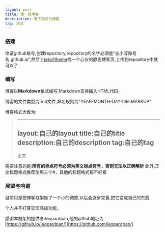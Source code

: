 ```yaml
---
layout: post
title: 第一篇博客
description: 用于测试的博客
tag: 测试
---
```


### 搭建

申请github账号,创建repository,repository的名字必须是"全小写账号名.github.io",然后上[jekylltheme](https://jekyllthemes.org)找一个心仪的静态博客页,上传到repository中就可以了

### 编写

博客以**Markdown**格式编写,Markdown支持插入HTML代码

博客的文件类型为.md文件,命名规则为"YEAR-MONTH-DAY-title.MARKUP"

博客格式大致为:
>	---
>	layout:自己的layout
>	title:自己的title
>	description:自己的description
>	tag:自己的tag
>	---
>	正文

需要注意的是:**所有的标点符号必须为英文标点符号，否则无法以正确解析**
此外,正文标题格式推荐使用三个#，其他的标题格式都不好看

### 展望与鸣谢

目前只是把博客框架做了一个小的调整,以后会逐步完善,把它变成自己的东西

个人并不打算实现高级功能，

感谢本框架的提供者:leopardpan,他的github地址为[https://github.io/leopardpan/](https://github.com/leopardpan/)